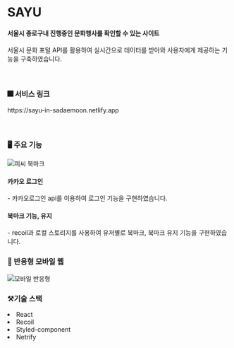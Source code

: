 <h1>SAYU</h1>
<h4>서울시 종로구내 진행중인 문화행사를 확인할 수 있는 사이트</h4>
<span>서울시 문화 포털 API를 활용하여 실시간으로 데이터를 받아와 사용자에게 제공하는 기능을 구축하였습니다.</span>
<br/>
<br/>
<br/>
<h3>🎆 서비스 링크</h3>
https://sayu-in-sadaemoon.netlify.app
<br/>
<br/>
<br/>

<h3>🖥 주요 기능</h3>

![피씨 북마크](https://github.com/ekki88/sayu/assets/96987560/7d7fd159-749e-4b60-a7db-8af0bba30f26)

<h4>카카오 로그인</h4> 
<span>- 카카오로그인 api를 이용하여 로그인 기능을 구현하였습니다. </span> <br/>
<h4>북마크 기능, 유지</h4> 
<span>- recoil과 로컬 스토리지를 사용하여 유저별로 북마크, 북마크 유지 기능을 구현하였습니다.</span>

<h3>📲 반응형 모바일 웹</h3>

![모바일 반응형](https://github.com/ekki88/sayu/assets/96987560/0aca51cf-cc9c-49f5-b811-763bfd90f499)

<h3>⚒기술 스택</h3>
<li>React</li>
<li>Recoil</li>
<li>Styled-component</li>
<li>Netrify</li>
